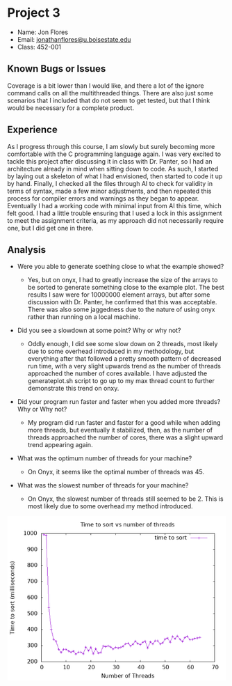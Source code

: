 # Project 3

- Name: Jon Flores
- Email: jonathanflores@u.boisestate.edu
- Class: 452-001

## Known Bugs or Issues

Coverage is a bit lower than I would like, and there a lot of the ignore command calls on all the multithreaded things. There are also just some scenarios that I included that do not seem to get tested, but that I think would be necessary for a complete product.

## Experience

As I progress through this course, I am slowly but surely becoming more comfortable with the C programming language again. I was very excited to tackle this project after discussing it in class with Dr. Panter, so I had an architecture already in mind when sitting down to code. As such, I started by laying out a skeleton of what I had envisioned, then started to code it up by hand. Finally, I checked all the files through AI to check for validity in terms of syntax, made a few minor adjustments, and then repeated this process for compiler errors and warnings as they began to appear. Eventually I had a working code with minimal input from AI this time, which felt good. I had a little trouble ensuring that I used a lock in this assignment to meet the assignment criteria, as my approach did not necessarily require one, but I did get one in there.

## Analysis

- Were you able to generate soething close to what the example showed?
    - Yes, but on onyx, I had to greatly increase the size of the arrays to be sorted to generate something close to the example plot. The best results I saw were for 10000000 element arrays, but after some discussion with Dr. Panter, he confirmed that this was acceptable. There was also some jaggedness due to the nature of using onyx rather than running on a local machine.

- Did you see a slowdown at some point? Why or why not?
    - Oddly enough, I did see some slow down on 2 threads, most likely due to some overhead introduced in my methodology, but everything after that followed a pretty smooth pattern of decreased run time, with a very slight upwards trend as the number of threads approached the number of cores available. I have adjusted the generateplot.sh script to go up to my max thread count to further demonstrate this trend on onxy.

- Did your program run faster and faster when you added more threads? Why or Why not?
    - My program did run faster and faster for a good while when adding more threads, but eventually it stabilized, then, as the number of threads approached the number of cores, there was a slight upward trend appearing again.

- What was the optimum number of threads for your machine?
    - On Onyx, it seems like the optimal number of threads was 45.

- What was the slowest number of threads for your machine?
    - On Onyx, the slowest number of threads still seemed to be 2. This is most likely due to some overhead my method introduced.

![Onyx Plot: 64 thread max, 10000000 element arrays](scripts/64_10000000.png)
